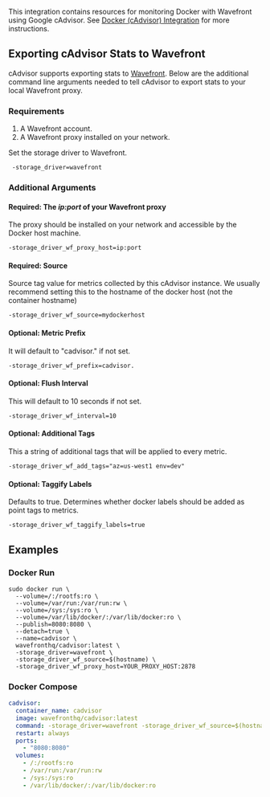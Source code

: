 This integration contains resources for monitoring Docker with Wavefront using Google cAdvisor. See [Docker (cAdvisor) Integration](https://community.wavefront.com/docs/DOC-1208) for more instructions.

## Exporting cAdvisor Stats to Wavefront

cAdvisor supports exporting stats to [Wavefront](https://wavefront.com). Below are the additional command line arguments needed to tell cAdvisor to export stats to your local Wavefront proxy.

### Requirements

1. A Wavefront account.
2. A Wavefront proxy installed on your network.

Set the storage driver to Wavefront.

```
 -storage_driver=wavefront
```

### Additional Arguments

#### Required: The *ip:port* of your Wavefront proxy

The proxy should be installed on your network and accessible by the Docker host machine.

 `-storage_driver_wf_proxy_host=ip:port`

#### Required: Source

Source tag value for metrics collected by this cAdvisor instance. We usually recommend setting this to the hostname of the docker host (not the container hostname)

`-storage_driver_wf_source=mydockerhost`

#### Optional: Metric Prefix

It will default to "cadvisor." if not set.

`-storage_driver_wf_prefix=cadvisor.`

#### Optional: Flush Interval

This will default to 10 seconds if not set.

`-storage_driver_wf_interval=10`

#### Optional: Additional Tags

This a string of additional tags that will be applied to every metric.

`-storage_driver_wf_add_tags="az=us-west1 env=dev"`

#### Optional: Taggify Labels

Defaults to true. Determines whether docker labels should be added as point tags to metrics.

`-storage_driver_wf_taggify_labels=true`


## Examples

### Docker Run

```shell
sudo docker run \
  --volume=/:/rootfs:ro \
  --volume=/var/run:/var/run:rw \
  --volume=/sys:/sys:ro \
  --volume=/var/lib/docker/:/var/lib/docker:ro \
  --publish=8080:8080 \
  --detach=true \
  --name=cadvisor \
  wavefronthq/cadvisor:latest \
  -storage_driver=wavefront \
  -storage_driver_wf_source=$(hostname) \
  -storage_driver_wf_proxy_host=YOUR_PROXY_HOST:2878
```

### Docker Compose

```yaml
cadvisor:
  container_name: cadvisor
  image: wavefronthq/cadvisor:latest
  command: -storage_driver=wavefront -storage_driver_wf_source=$(hostname) -storage_driver_wf_proxy_host=YOUR_PROXY_HOST:2878
  restart: always
  ports:
    - "8080:8080"
  volumes:
    - /:/rootfs:ro
    - /var/run:/var/run:rw
    - /sys:/sys:ro
    - /var/lib/docker/:/var/lib/docker:ro
```
